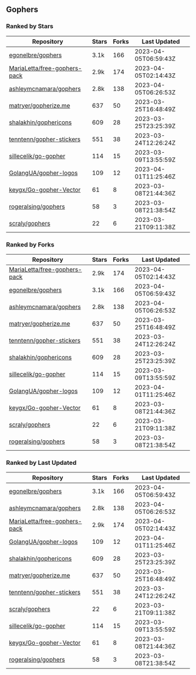 ## Gophers

### Ranked by Stars

| Repository | Stars | Forks | Last Updated |
|------------|-------|-------|--------------|
| [egonelbre/gophers](https://github.com/egonelbre/gophers) | 3.1k | 166 | 2023-04-05T06:59:43Z |
| [MariaLetta/free-gophers-pack](https://github.com/MariaLetta/free-gophers-pack) | 2.9k | 174 | 2023-04-05T02:14:43Z |
| [ashleymcnamara/gophers](https://github.com/ashleymcnamara/gophers) | 2.8k | 138 | 2023-04-05T06:26:53Z |
| [matryer/gopherize.me](https://github.com/matryer/gopherize.me) | 637 | 50 | 2023-03-25T16:48:49Z |
| [shalakhin/gophericons](https://github.com/shalakhin/gophericons) | 609 | 28 | 2023-03-25T23:25:39Z |
| [tenntenn/gopher-stickers](https://github.com/tenntenn/gopher-stickers) | 551 | 38 | 2023-03-24T12:26:24Z |
| [sillecelik/go-gopher](https://github.com/sillecelik/go-gopher) | 114 | 15 | 2023-03-09T13:55:59Z |
| [GolangUA/gopher-logos](https://github.com/GolangUA/gopher-logos) | 109 | 12 | 2023-04-01T11:25:46Z |
| [keygx/Go-gopher-Vector](https://github.com/keygx/Go-gopher-Vector) | 61 | 8 | 2023-03-08T21:44:36Z |
| [rogeralsing/gophers](https://github.com/rogeralsing/gophers) | 58 | 3 | 2023-03-08T21:38:54Z |
| [scraly/gophers](https://github.com/scraly/gophers) | 22 | 6 | 2023-03-21T09:11:38Z |

### Ranked by Forks

| Repository | Stars | Forks | Last Updated |
|------------|-------|-------|--------------|
| [MariaLetta/free-gophers-pack](https://github.com/MariaLetta/free-gophers-pack) | 2.9k | 174 | 2023-04-05T02:14:43Z |
| [egonelbre/gophers](https://github.com/egonelbre/gophers) | 3.1k | 166 | 2023-04-05T06:59:43Z |
| [ashleymcnamara/gophers](https://github.com/ashleymcnamara/gophers) | 2.8k | 138 | 2023-04-05T06:26:53Z |
| [matryer/gopherize.me](https://github.com/matryer/gopherize.me) | 637 | 50 | 2023-03-25T16:48:49Z |
| [tenntenn/gopher-stickers](https://github.com/tenntenn/gopher-stickers) | 551 | 38 | 2023-03-24T12:26:24Z |
| [shalakhin/gophericons](https://github.com/shalakhin/gophericons) | 609 | 28 | 2023-03-25T23:25:39Z |
| [sillecelik/go-gopher](https://github.com/sillecelik/go-gopher) | 114 | 15 | 2023-03-09T13:55:59Z |
| [GolangUA/gopher-logos](https://github.com/GolangUA/gopher-logos) | 109 | 12 | 2023-04-01T11:25:46Z |
| [keygx/Go-gopher-Vector](https://github.com/keygx/Go-gopher-Vector) | 61 | 8 | 2023-03-08T21:44:36Z |
| [scraly/gophers](https://github.com/scraly/gophers) | 22 | 6 | 2023-03-21T09:11:38Z |
| [rogeralsing/gophers](https://github.com/rogeralsing/gophers) | 58 | 3 | 2023-03-08T21:38:54Z |

### Ranked by Last Updated

| Repository | Stars | Forks | Last Updated |
|------------|-------|-------|--------------|
| [egonelbre/gophers](https://github.com/egonelbre/gophers) | 3.1k | 166 | 2023-04-05T06:59:43Z |
| [ashleymcnamara/gophers](https://github.com/ashleymcnamara/gophers) | 2.8k | 138 | 2023-04-05T06:26:53Z |
| [MariaLetta/free-gophers-pack](https://github.com/MariaLetta/free-gophers-pack) | 2.9k | 174 | 2023-04-05T02:14:43Z |
| [GolangUA/gopher-logos](https://github.com/GolangUA/gopher-logos) | 109 | 12 | 2023-04-01T11:25:46Z |
| [shalakhin/gophericons](https://github.com/shalakhin/gophericons) | 609 | 28 | 2023-03-25T23:25:39Z |
| [matryer/gopherize.me](https://github.com/matryer/gopherize.me) | 637 | 50 | 2023-03-25T16:48:49Z |
| [tenntenn/gopher-stickers](https://github.com/tenntenn/gopher-stickers) | 551 | 38 | 2023-03-24T12:26:24Z |
| [scraly/gophers](https://github.com/scraly/gophers) | 22 | 6 | 2023-03-21T09:11:38Z |
| [sillecelik/go-gopher](https://github.com/sillecelik/go-gopher) | 114 | 15 | 2023-03-09T13:55:59Z |
| [keygx/Go-gopher-Vector](https://github.com/keygx/Go-gopher-Vector) | 61 | 8 | 2023-03-08T21:44:36Z |
| [rogeralsing/gophers](https://github.com/rogeralsing/gophers) | 58 | 3 | 2023-03-08T21:38:54Z |

